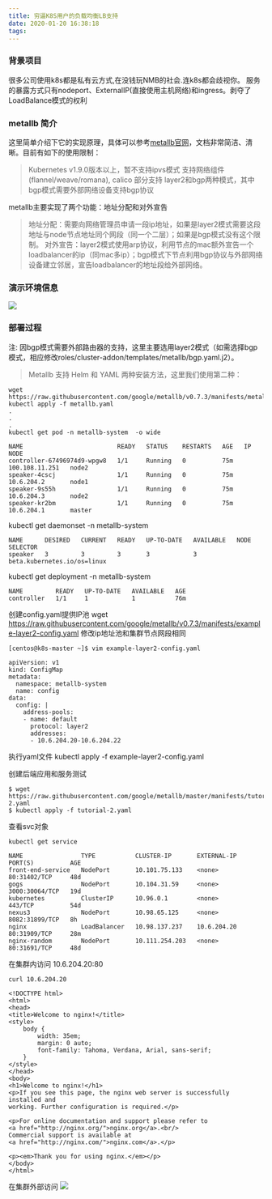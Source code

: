```yaml
---
title: 穷逼K8S用户的负载均衡LB支持
date: 2020-01-20 16:38:18
tags:
---
```


### 背景项目
很多公司使用k8s都是私有云方式,在没钱玩NMB的社会.连k8s都会歧视你。 服务的暴露方式只有nodeport、ExternalIP(直接使用主机网络)和ingress。剥夺了LoadBalance模式的权利

### metallb 简介
这里简单介绍下它的实现原理，具体可以参考[metallb官网](https://metallb.universe.tf/)，文档非常简洁、清晰。目前有如下的使用限制：
> Kubernetes v1.9.0版本以上，暂不支持ipvs模式
> 支持网络组件 (flannel/weave/romana), calico 部分支持
> layer2和bgp两种模式，其中bgp模式需要外部网络设备支持bgp协议

metallb主要实现了两个功能：地址分配和对外宣告
> 地址分配：需要向网络管理员申请一段ip地址，如果是layer2模式需要这段地址与node节点地址同个网段（同一个二层）；如果是bgp模式没有这个限制。
> 对外宣告：layer2模式使用arp协议，利用节点的mac额外宣告一个loadbalancer的ip（同mac多ip）；bgp模式下节点利用bgp协议与外部网络设备建立邻居，宣告loadbalancer的地址段给外部网络。

### 演示环境信息
![](https://tva1.sinaimg.cn/large/006tNbRwgy1gb4ghrhg6ij31xo068q9o.jpg)

### 部署过程
注: 因bgp模式需要外部路由器的支持，这里主要选用layer2模式（如需选择bgp模式，相应修改roles/cluster-addon/templates/metallb/bgp.yaml.j2）。

> Metallb 支持 Helm 和 YAML 两种安装方法，这里我们使用第二种：
```
wget https://raw.githubusercontent.com/google/metallb/v0.7.3/manifests/metallb.yaml
kubectl apply -f metallb.yaml
.
.
.
kubectl get pod -n metallb-system  -o wide

NAME                          READY   STATUS    RESTARTS   AGE   IP               NODE     
controller-67496974d9-wpgw8   1/1     Running   0          75m   100.108.11.251   node2    
speaker-4cscj                 1/1     Running   0          75m   10.6.204.2       node1    
speaker-9s55h                 1/1     Running   0          75m   10.6.204.3       node2    
speaker-kr2bm                 1/1     Running   0          75m   10.6.204.1       master   
```
kubectl get daemonset -n metallb-system

```
NAME      DESIRED   CURRENT   READY   UP-TO-DATE   AVAILABLE   NODE SELECTOR                 
speaker   3         3         3       3            3           beta.kubernetes.io/os=linux  
```

kubectl get deployment -n metallb-system

```
NAME         READY   UP-TO-DATE   AVAILABLE   AGE
controller   1/1     1            1           76m
```

创建config.yaml提供IP池
wget https://raw.githubusercontent.com/google/metallb/v0.7.3/manifests/example-layer2-config.yaml
修改ip地址池和集群节点网段相同
```
[centos@k8s-master ~]$ vim example-layer2-config.yaml 

apiVersion: v1
kind: ConfigMap
metadata:
  namespace: metallb-system
  name: config
data:
  config: |
    address-pools:
    - name: default
      protocol: layer2
      addresses:
      - 10.6.204.20-10.6.204.22
```

执行yaml文件
kubectl apply -f example-layer2-config.yaml

创建后端应用和服务测试

```
$ wget https://raw.githubusercontent.com/google/metallb/master/manifests/tutorial-2.yaml
$ kubectl apply -f tutorial-2.yaml
```

查看svc对象
```
kubectl get service 

NAME                TYPE           CLUSTER-IP       EXTERNAL-IP   PORT(S)          AGE
front-end-service   NodePort       10.101.75.133    <none>        80:31402/TCP     48d
gogs                NodePort       10.104.31.59     <none>        3000:30064/TCP   19d
kubernetes          ClusterIP      10.96.0.1        <none>        443/TCP          54d
nexus3              NodePort       10.98.65.125     <none>        8082:31899/TCP   8h
nginx               LoadBalancer   10.98.137.237    10.6.204.20   80:31909/TCP     28m
nginx-random        NodePort       10.111.254.203   <none>        80:31691/TCP     48d
```

在集群内访问 10.6.204.20:80

```
curl 10.6.204.20

<!DOCTYPE html>
<html>
<head>
<title>Welcome to nginx!</title>
<style>
    body {
        width: 35em;
        margin: 0 auto;
        font-family: Tahoma, Verdana, Arial, sans-serif;
    }
</style>
</head>
<body>
<h1>Welcome to nginx!</h1>
<p>If you see this page, the nginx web server is successfully installed and
working. Further configuration is required.</p>

<p>For online documentation and support please refer to
<a href="http://nginx.org/">nginx.org</a>.<br/>
Commercial support is available at
<a href="http://nginx.com/">nginx.com</a>.</p>

<p><em>Thank you for using nginx.</em></p>
</body>
</html>
```
在集群外部访问
![](https://tva1.sinaimg.cn/large/006tNbRwgy1gb4goj0mqmj31vs0kgn1k.jpg)


